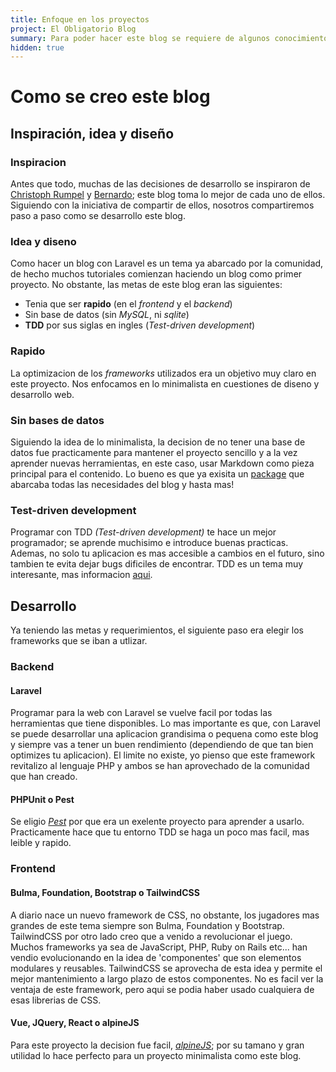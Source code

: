 ```yaml
---
title: Enfoque en los proyectos
project: El Obligatorio Blog
summary: Para poder hacer este blog se requiere de algunos conocimientos requeridos para poder seguir el proyecto. Se sientan las bases para que se pueda decidir si hacerlo o no.
hidden: true
---
```


# Como se creo este blog
## Inspiración, idea y diseño
### Inspiracion
Antes que todo, muchas de las decisiones de desarrollo se inspiraron de [Christoph Rumpel](https://christoph-rumpel.com/) y [Bernardo](https://bernar.do/creating-a-simple-blog-with-laravel); este blog toma lo mejor de cada uno de ellos. Siguiendo con la iniciativa de compartir de ellos, nosotros compartiremos paso a paso como se desarrollo este blog.
### Idea y diseno
Como hacer un blog con Laravel es un tema ya abarcado por la comunidad, de hecho muchos tutoriales comienzan haciendo un blog como primer proyecto. No obstante, las metas de este blog eran las siguientes:

- Tenia que ser **rapido** (en el *frontend* y el *backend*)
- Sin base de datos (sin *MySQL*, ni *sqlite*)
- **TDD** por sus siglas en ingles (*Test-driven development*)

### Rapido
La optimizacion de los *frameworks* utilizados era un objetivo muy claro en este proyecto. Nos enfocamos en lo minimalista en cuestiones de diseno y desarrollo web.

### Sin bases de datos
Siguiendo la idea de lo minimalista, la decision de no tener una base de datos fue practicamente para mantener el proyecto sencillo y a la vez aprender nuevas herramientas, en este caso, usar Markdown como pieza principal para el contenido.  Lo bueno es que ya exisita un [package](https://github.com/spatie/sheets) que abarcaba todas las necesidades del blog y hasta mas!

### Test-driven development
Programar con TDD *(Test-driven development)* te hace un mejor programador; se aprende muchisimo e introduce buenas practicas. Ademas, no solo tu aplicacion es mas accesible a cambios en el futuro, sino tambien te evita dejar bugs dificiles de encontrar. TDD es un tema muy interesante, mas informacion [aqui](https://www.ionos.es/digitalguide/paginas-web/desarrollo-web/que-es-el-test-driven-development/).

## Desarrollo
Ya teniendo las metas y requerimientos, el siguiente paso era elegir los frameworks que se iban a utlizar.

### Backend
#### Laravel
Programar para la web con Laravel se vuelve facil por todas las herramientas que tiene disponibles. Lo mas importante es que, con Laravel se puede desarrollar una aplicacion grandisima o pequena como este blog y siempre vas a tener un buen rendimiento (dependiendo de que tan bien optimizes tu aplicacion). El limite no existe, yo pienso que este framework revitalizo al lenguaje PHP y ambos se han aprovechado de la comunidad que han creado.

#### PHPUnit o Pest
Se eligio *[Pest](https://pestphp.com/docs/plugins/laravel/)* por que era un exelente proyecto para aprender a usarlo. Practicamente hace que tu entorno TDD se haga un poco mas facil, mas leible y rapido.

### Frontend
#### Bulma, Foundation, Bootstrap o TailwindCSS
A diario nace un nuevo framework de CSS, no obstante, los jugadores mas grandes de este tema siempre son Bulma, Foundation y Bootstrap. TailwindCSS por otro lado creo que a venido a revolucionar el juego. Muchos frameworks ya sea de JavaScript, PHP, Ruby on Rails etc... han vendio evolucionando en la idea de 'componentes' que son elementos modulares y reusables. TailwindCSS se aprovecha de esta idea y permite el mejor mantenimiento a largo plazo de estos componentes. No es facil ver la ventaja de este framework, pero aqui se podia haber usado cualquiera de esas librerias de CSS.

#### Vue, JQuery, React o alpineJS
Para este proyecto la decision fue facil, *[alpineJS](https://alpinejs.dev/)*; por su tamano y gran utilidad lo hace perfecto para un proyecto minimalista como este blog.